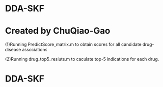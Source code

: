 # DDA-SKF
Created by ChuQiao-Gao
=======

(1)Running PredictScore_matrix.m to obtain scores for all candidate drug-disease associations

(2)Running drug_top5_resluts.m to caculate top-5 indications for each drug.
# DDA-SKF

